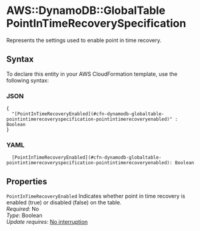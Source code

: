 # AWS::DynamoDB::GlobalTable PointInTimeRecoverySpecification<a name="aws-properties-dynamodb-globaltable-pointintimerecoveryspecification"></a>

Represents the settings used to enable point in time recovery\.

## Syntax<a name="aws-properties-dynamodb-globaltable-pointintimerecoveryspecification-syntax"></a>

To declare this entity in your AWS CloudFormation template, use the following syntax:

### JSON<a name="aws-properties-dynamodb-globaltable-pointintimerecoveryspecification-syntax.json"></a>

```
{
  "[PointInTimeRecoveryEnabled](#cfn-dynamodb-globaltable-pointintimerecoveryspecification-pointintimerecoveryenabled)" : Boolean
}
```

### YAML<a name="aws-properties-dynamodb-globaltable-pointintimerecoveryspecification-syntax.yaml"></a>

```
  [PointInTimeRecoveryEnabled](#cfn-dynamodb-globaltable-pointintimerecoveryspecification-pointintimerecoveryenabled): Boolean
```

## Properties<a name="aws-properties-dynamodb-globaltable-pointintimerecoveryspecification-properties"></a>

`PointInTimeRecoveryEnabled` <a name="cfn-dynamodb-globaltable-pointintimerecoveryspecification-pointintimerecoveryenabled"></a>
Indicates whether point in time recovery is enabled \(true\) or disabled \(false\) on the table\.  
_Required_: No  
_Type_: Boolean  
_Update requires_: [No interruption](https://docs.aws.amazon.com/AWSCloudFormation/latest/UserGuide/using-cfn-updating-stacks-update-behaviors.html#update-no-interrupt)
